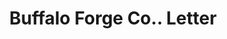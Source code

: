 ---
doi: 10.7916/D8766SDF
date_other: '1893'
date_other_textual: '1893'
form: correspondence
genre:
- Letters (correspondence)
name:
- Buffalo Forge Co.
object_in_context_url: https://biggert.cul.columbia.edu/items/view/ave_biggert_00880
subject_hierarchical_geographic:
- Buffalo, New York, United States
subject_name:
- Buffalo Forge Co.
title: Buffalo Forge Co.. Letter
sort_title: Buffalo Forge Co.. Letter
call_number: ave_biggert_00880
coordinates:
- 42.90472222222222,-78.84944444444444
pid: ave_biggert_00880
identifiers: ave_biggert_00880
thumbnail: https://derivativo-2.library.columbia.edu/iiif/2/ldpd:345925/full/!256,256/0/native.jpg
permalink: "/biggert/ave_biggert_00880/"
layout: iiif-image-page
---